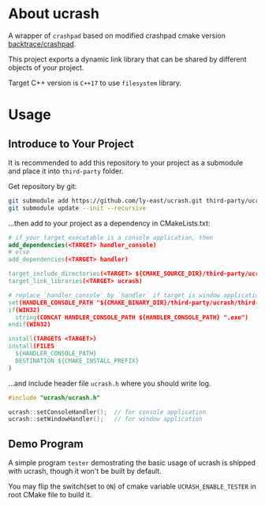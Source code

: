 # About ucrash
A wrapper of `crashpad` based on modified crashpad cmake version [backtrace/crashpad](https://github.com/backtrace-labs/crashpad.git).

This project exports a dynamic link library that can be shared by different objects of your project.

Target C++ version is `C++17` to use `filesystem` library.

# Usage

## Introduce to Your Project

It is recommended to add this repository to your project as a submodule and place it into `third-party` folder.

Get repository by git:

``` sh
git submodule add https://github.com/ly-east/ucrash.git third-party/ucrash
git submodule update --init --recursive
```

...then add to your project as a dependency in CMakeLists.txt:

``` cmake
# if your target executable is a console application, then
add_dependencies(<TARGET> handler_console)
# else
add_dependencies(<TARGET> handler)

target_include_directories(<TARGET> ${CMAKE_SOURCE_DIR}/third-party/ucrash/include)
target_link_libraries(<TARGET> ucrash)

# replace `handler_console` by `handler` if target is window application
set(HANDLER_CONSOLE_PATH "${CMAKE_BINARY_DIR}/third-party/ucrash/third-party/crashpad/handler/${CMAKE_BUILD_TYPE}/handler_console")
if(WIN32)
  string(CONCAT HANDLER_CONSOLE_PATH ${HANDLER_CONSOLE_PATH} ".exe")
endif(WIN32)

install(TARGETS <TARGET>)
install(FILES
  ${HANDLER_CONSOLE_PATH}
  DESTINATION ${CMAKE_INSTALL_PREFIX}
)
```

...and include header file `ucrash.h` where you should write log.

``` cpp
#include "ucrash/ucrash.h"

ucrash::setConsoleHandler();  // for console application
ucrash::setWindowHandler();   // for window application
```

## Demo Program

A simple program `tester` demostrating the basic usage of ucrash is shipped with ucrash, though it won't be built by default.

You may flip the switch(set to `ON`) of cmake variable `UCRASH_ENABLE_TESTER` in root CMake file to build it.
